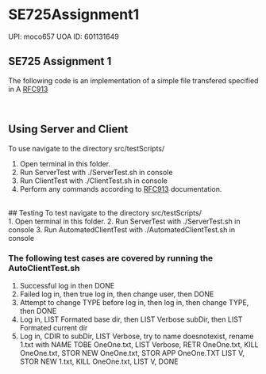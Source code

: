 # SE725Assignment1 
UPI: moco657
UOA ID: 601131649
<br>
## SE725 Assignment 1
The following code is an implementation of a simple file transfered specified in A [RFC913](https://datatracker.ietf.org/doc/html/rfc913)

<br>





## Using Server and Client
To use navigate to the directory src/testScripts/ <br>
1. Open terminal in this folder.
2. Run ServerTest with ./ServerTest.sh in console
3. Run ClientTest with ./ClientTest.sh in console
4. Perform any commands according to [RFC913](https://datatracker.ietf.org/doc/html/rfc913) documentation.
<br>
## Testing
To test navigate to the directory src/testScripts/ <br>
1. Open terminal in this folder.
2. Run ServerTest with ./ServerTest.sh in console
3. Run AutomatedClientTest with ./AutomatedClientTest.sh in console
<br>

### The following test cases are covered by running the AutoClientTest.sh
1. Successful log in then DONE
2. Failed log in, then true log in, then change user, then DONE
3. Attempt to change TYPE before log in, then log in, then change TYPE, then DONE
4. Log in, LIST Formated base dir, then LIST Verbose subDir, then LIST Formated current dir
5. Log in, CDIR to subDir, LIST Verbose, try to name doesnotexist, rename 1.txt with NAME TOBE OneOne.txt, LIST Verbose, RETR OneOne.txt, KILL OneOne.txt, STOR NEW OneOne.txt, STOR APP OneOne.TXT LIST V, STOR NEW 1.txt, KILL OneOne.txt, LIST V, DONE
